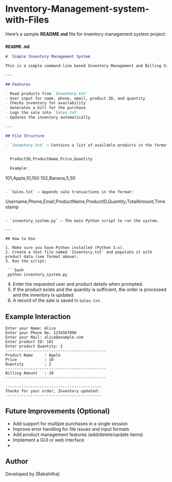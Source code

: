 # Inventory-Management-system-with-Files
Here’s a sample **README.md** file for inventory management system project. 

### `README.md`

```markdown
#  Simple Inventory Management System

This is a simple command-line based Inventory Management and Billing System written in Python. It allows a user to purchase a product from the inventory, updates the inventory accordingly, and generates a sales record.

---

## Features

- Read products from `Inventory.txt`
- User input for name, phone, email, product ID, and quantity
- Checks inventory for availability
- Generates a bill for the purchase
- Logs the sale into `Sales.txt`
- Updates the inventory automatically

---

## File Structure

- `Inventory.txt` — Contains a list of available products in the format:
  

  ProductID,ProductName,Price,Quantity

  Example:

  ```
  101,Apple,10,100
  102,Banana,5,50
  ```

- `Sales.txt` — Appends sale transactions in the format:

  ```
  Username,Phone,Email,ProductName,ProductID,Quantity,TotalAmount,Timestamp
  ```

- `inventory_system.py` — The main Python script to run the system.

---

## How to Use

1. Make sure you have Python installed (Python 3.x).
2. Create a text file named `Inventory.txt` and populate it with product data (see format above).
3. Run the script:

   ```bash
   python inventory_system.py
   ```

4. Enter the requested user and product details when prompted.
5. If the product exists and the quantity is sufficient, the order is processed and the inventory is updated.
6. A record of the sale is saved in `Sales.txt`.

## Example Interaction

```
Enter your Name: Alice
Enter your Phone No: 1234567890
Enter your Mail: alice@example.com
Enter product ID: 101
Enter product Quantity: 2
--------------------------------------------
Product Name     : Apple
Price            : 10
Quantity         : 2
--------------------------------------------
Billing Amount   : 20
--------------------------------------------

------------------------------------------
Thanks for your order, Inventory updated! 
------------------------------------------
```
## Future Improvements (Optional)

- Add support for multiple purchases in a single session
- Improve error handling for file issues and input formats
- Add product management features (add/delete/update items)
- Implement a GUI or web interface
- 
## Author

Developed by [Rakshitha]  
